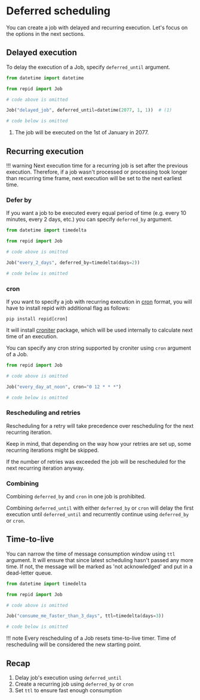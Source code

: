 <!-- markdownlint-configure-file { "MD013": { "line_length": 100 } } -->
# Deferred scheduling

You can create a job with delayed and recurring execution.
Let's focus on the options in the next sections.

## Delayed execution

To delay the execution of a Job, specify `deferred_until` argument.

```python hl_lines="7"
from datetime import datetime

from repid import Job

# code above is omitted

Job("delayed_job", deferred_until=datetime(2077, 1, 1))  # (1)

# code below is omitted
```

1. The job will be executed on the 1st of January in 2077.

## Recurring execution

!!! warning
    Next execution time for a recurring job is set after the previous execution. Therefore,
    if a job wasn't processed or processing took longer than recurring time frame, next execution
    will be set to the next earliest time.

### Defer by

If you want a job to be executed every equal period of time (e.g. every 10 minutes,
every 2 days, etc.) you can specify `deferred_by` argument.

```python hl_lines="7"
from datetime import timedelta

from repid import Job

# code above is omitted

Job("every_2_days", deferred_by=timedelta(days=2))

# code below is omitted
```

### cron

If you want to specify a job with recurring execution in [cron](https://wikipedia.org/wiki/Cron)
format, you will have to install repid with additional flag as follows:

```shell
pip install repid[cron]
```

It will install [croniter](https://github.com/kiorky/croniter) package, which will be used
internally to calculate next time of an execution.

You can specify any cron string supported by croniter using `cron` argument of a Job.

```python hl_lines="5"
from repid import Job

# code above is omitted

Job("every_day_at_noon", cron="0 12 * * *")

# code below is omitted
```

### Rescheduling and retries

Rescheduling for a retry will take precedence over rescheduling for the next recurring iteration.

Keep in mind, that depending on the way how your retries are set up, some recurring iterations might
be skipped.

If the number of retries was exceeded the job will be rescheduled for the next recurring
iteration anyway.

### Combining

Combining `deferred_by` and `cron` in one job is prohibited.

Combining `deferred_until` with either `deferred_by` or `cron` will delay the first execution
until `deferred_until` and recurrently continue using `deferred_by` or `cron`.

## Time-to-live

You can narrow the time of message consumption window using `ttl` argument. It will ensure that
since latest scheduling hasn't passed any more time. If not, the message will be marked as
'not acknowledged' and put in a dead-letter queue.

```python hl_lines="7"
from datetime import timedelta

from repid import Job

# code above is omitted

Job("consume_me_faster_than_3_days", ttl=timedelta(days=3))

# code below is omitted
```

!!! note
    Every rescheduling of a Job resets time-to-live timer. Time of rescheduling will be considered
    the new starting point.

## Recap

1. Delay job's execution using `deferred_until`
2. Create a recurring job using `deferred_by` or `cron`
3. Set `ttl` to ensure fast enough consumption
